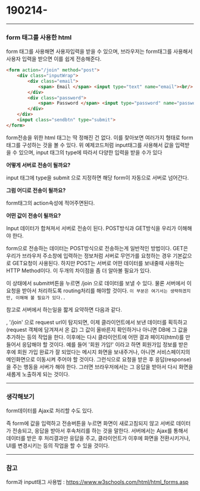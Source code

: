 # 190214-

---

### form 태그를 사용한 html

form 태그를 사용해면 사용자입력을 받을 수 있으며, 브라우저는 form태그를 사용해서 사용자 입력을 받으면 이를 쉽게 전송해준다.

```html
<form action="/join" method="post">
    <div class="inputWrap">
        <div class="email">
            <span> Email </span> <input type="text" name="email"><br/>
        </div>
        <div class="password">
            <span> Password </span> <input type="password" name="password"><br/>
        </div>
    </div>
    <input class="sendbtn" type="submit">
</form>
```

form전송을 위한 html 태그는 딱 정해진 건 없다. 이를 찾아보면 여러가지 형태로 form태그를 구성하는 것을 볼 수 있다. 위 예제코드처럼 input태그를 사용해서 값을 입력받을 수 있으며, input 태그의 type에 따라서 다양한 입력을 받을 수가 있다

**어떻게 서버로 전송이 될까요?**

input 태그에 type을 submit 으로 지정하면 해당 form이 자동으로 서버로 넘어간다.

**그럼 어디로 전송이 될까요?**

form태그의 action속성에 적어주면된다. 

**어떤 값이 전송이 될까요?**

Input 데이터가 합쳐져서 서버로 전송이 된다. POST방식과 GET방식을 우리가 이해해야 한다.

form으로 전송하는 데이터는 POST방식으로 전송하는게 일반적인 방법이다. GET은 우리가 브라우저 주소창에 입력하는 정보처럼 서버로 무언가를 요청하는 경우 기본값으로 GET요청이 사용된다. 하지만 POST는 서버로 어떤 데이터를 보내줄때 사용하는 HTTP Method이다. 이 두개의 차이점을 좀 더 알아볼 필요가 있다.

이 상태에서 submit버튼을 누르면 /join 으로 데이터를 보낼 수 있다. 물론 서버에서 이 요청을 받아서 처리하도록 routing처리를 해야할 것이다. `이 부분은 여기서는 생략하겠지만, 이해해 볼 필요가 있다..`

참고로 서버에서 하는일을 짧게 요약하면 다음과 같다.

, '/join' 으로 request url이 탐지되면, 이제 클라이언트에서 보낸 데이터를 획득하고(request 객체에 담겨져서 온 값) 그 값이 올바른지 확인하거나 아니면 DB에 그 값을 추가하는 등의 작업을 한다. 이후에는 다시 클라이언트에 어떤 결과 페이지(html)를 만들어서 응답해야 할 것이다. 예를 들어 '회원 가입!' 이라고 하면 회원가입 정보를 받은 후에 회원 가입 완료가 잘 되었다는 메시지 화면을 보내주거나, 아니면 서비스페이지의 메인화면으로 이동시켜 주어야 할 것이다. 그런식으로 요청을 받은 후 응답(response)을 주는 행동을 서버가 해야 한다. 그러면 브라우저에서는 그 응답을 받아서 다시 화면을 새롭게 노출하게 되는 것이다.

------

### 생각해보기

form데이터를 Ajax로 처리할 수도 있다.

즉 form에 값을 입력하고 전송버튼을 누르면 화면이 새로고침되지 않고 서버로 데이터가 전송되고, 응답을 받아서 후속처리를 하는 것을 말한다. 서버에서는 Ajax를 통해서 데이터를 받은 후 처리결과만 응답을 주고, 클라이언트가 이후에 화면을 전환시키거나, UI를 변경시키는 등의 작업을 할 수 있을 것이다.

------

### 참고

form과 input태그 사용법 : <https://www.w3schools.com/html/html_forms.asp>